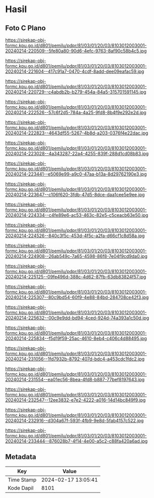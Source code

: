 # Hasil

## Foto C Plano

https://sirekap-obj-formc.kpu.go.id/d801/pemilu/pdpr/81/03/01/20/03/8103012003001-20240214-220509--5fe80a80-90d6-4efc-9763-8af90c58b4c5.jpg

https://sirekap-obj-formc.kpu.go.id/d801/pemilu/pdpr/81/03/01/20/03/8103012003001-20240214-221604--417c91a7-0470-4cdf-8add-dee09eafac59.jpg

https://sirekap-obj-formc.kpu.go.id/d801/pemilu/pdpr/81/03/01/20/03/8103012003001-20240214-220729--c4abdb2b-b279-454a-84a5-315701591145.jpg

https://sirekap-obj-formc.kpu.go.id/d801/pemilu/pdpr/81/03/01/20/03/8103012003001-20240214-222526--57c6f2d5-784a-4a25-9fd8-8b4f9e292e2d.jpg

https://sirekap-obj-formc.kpu.go.id/d801/pemilu/pdpr/81/03/01/20/03/8103012003001-20240214-222823--4643df55-5267-4b8d-a203-0376f4e22dac.jpg

https://sirekap-obj-formc.kpu.go.id/d801/pemilu/pdpr/81/03/01/20/03/8103012003001-20240214-223028--4a343287-22a4-4255-839f-288d1cd08b83.jpg

https://sirekap-obj-formc.kpu.go.id/d801/pemilu/pdpr/81/03/01/20/03/8103012003001-20240214-223441--e5069e99-a9c0-47aa-b13a-8d29762190e3.jpg

https://sirekap-obj-formc.kpu.go.id/d801/pemilu/pdpr/81/03/01/20/03/8103012003001-20240214-223647--c106f620-3fdb-47d5-8dce-daa1cee5e9ee.jpg

https://sirekap-obj-formc.kpu.go.id/d801/pemilu/pdpr/81/03/01/20/03/8103012003001-20240214-224334--c4fe89e6-ac53-463c-82e5-c5ceacb63e50.jpg

https://sirekap-obj-formc.kpu.go.id/d801/pemilu/pdpr/81/03/01/20/03/8103012003001-20240214-224526--840c3f5c-453d-4f5c-a2fa-d66cf1c8d58a.jpg

https://sirekap-obj-formc.kpu.go.id/d801/pemilu/pdpr/81/03/01/20/03/8103012003001-20240214-224908--26ab549c-7a65-4598-86f8-7e04f9cd9da0.jpg

https://sirekap-obj-formc.kpu.go.id/d801/pemilu/pdpr/81/03/01/20/03/8103012003001-20240214-225125--09fe496d-388c-4d62-87fb-63db83824f57.jpg

https://sirekap-obj-formc.kpu.go.id/d801/pemilu/pdpr/81/03/01/20/03/8103012003001-20240214-225307--80c9bd54-60f9-4e88-84bd-284708ce42f3.jpg

https://sirekap-obj-formc.kpu.go.id/d801/pemilu/pdpr/81/03/01/20/03/8103012003001-20240214-225632--00c9e9dd-bd94-4ced-924d-74a393a1c50d.jpg

https://sirekap-obj-formc.kpu.go.id/d801/pemilu/pdpr/81/03/01/20/03/8103012003001-20240214-225834--f5d19f59-25ac-4610-8eb4-c406c4d88495.jpg

https://sirekap-obj-formc.kpu.go.id/d801/pemilu/pdpr/81/03/01/20/03/8103012003001-20240214-231056--1fd7932b-8792-407d-bdc4-a453cdc1fdc2.jpg

https://sirekap-obj-formc.kpu.go.id/d801/pemilu/pdpr/81/03/01/20/03/8103012003001-20240214-231554--ea01ec56-8bea-4fd8-b887-77bef8197643.jpg

https://sirekap-obj-formc.kpu.go.id/d801/pemilu/pdpr/81/03/01/20/03/8103012003001-20240214-232547--12ee3832-e7e2-4222-a016-14d14bc849f9.jpg

https://sirekap-obj-formc.kpu.go.id/d801/pemilu/pdpr/81/03/01/20/03/8103012003001-20240214-232916--d304a67f-593f-4fb9-9e8d-5fab4157c522.jpg

https://sirekap-obj-formc.kpu.go.id/d801/pemilu/pdpr/81/03/01/20/03/8103012003001-20240214-233444--876028b7-4f14-4e00-a5c2-c88fa420a6ad.jpg


## Metadata

| Key        | Value               |
| ---------- | ------------------- |
| Time Stamp | 2024-02-17 13:05:41 |
| Kode Dapil | 8101                |



